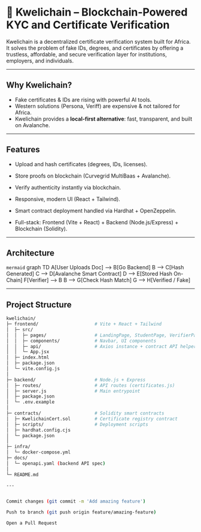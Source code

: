 
# 🚀 Kwelichain – Blockchain-Powered KYC and Certificate Verification

Kwelichain is a decentralized certificate verification system built for Africa.
It solves the problem of fake IDs, degrees, and certificates by offering a trustless, affordable, and secure verification layer for institutions, employers, and individuals.

---

##  Why Kwelichain?
- Fake certificates & IDs are rising with powerful AI tools.  
- Western solutions (Persona, Veriff) are expensive & not tailored for Africa.  
- Kwelichain provides a **local-first alternative**: fast, transparent, and built on Avalanche.

---

##  Features
- Upload and hash certificates (degrees, IDs, licenses).

- Store proofs on blockchain (Curvegrid MultiBaas + Avalanche).

- Verify authenticity instantly via blockchain.

- Responsive, modern UI (React + Tailwind).

- Smart contract deployment handled via Hardhat + OpenZeppelin.

- Full-stack: Frontend (Vite + React) + Backend (Node.js/Express) + Blockchain (Solidity).

---

##  Architecture
```mermaid```
graph TD
  A[User Uploads Doc] --> B[Go Backend]
  B --> C[Hash Generated]
  C --> D[Avalanche Smart Contract]
  D --> E[Stored Hash On-Chain]
  F[Verifier] --> B
  B --> G[Check Hash Match]
  G --> H[Verified / Fake]

---

## Project Structure

```bash
kwelichain/
├─ frontend/                     # Vite + React + Tailwind
│  ├─ src/
│  │  ├─ pages/                  # LandingPage, StudentPage, VerifierPage, etc.
│  │  ├─ components/             # Navbar, UI components
│  │  ├─ api/                    # Axios instance + contract API helpers
│  │  └─ App.jsx
│  ├─ index.html
│  ├─ package.json
│  └─ vite.config.js
│
├─ backend/                      # Node.js + Express
│  ├─ routes/                    # API routes (certificates.js)
│  ├─ server.js                  # Main entrypoint
│  ├─ package.json
│  └─ .env.example
│
├─ contracts/                    # Solidity smart contracts
│  ├─ KwelichainCert.sol         # Certificate registry contract
│  ├─ scripts/                   # Deployment scripts
│  ├─ hardhat.config.cjs
│  └─ package.json
│
├─ infra/
│  └─ docker-compose.yml         
├─ docs/
│  └─ openapi.yaml (backend API spec)
│
└─ README.md

---


Commit changes (git commit -m 'Add amazing feature')

Push to branch (git push origin feature/amazing-feature)

Open a Pull Request
